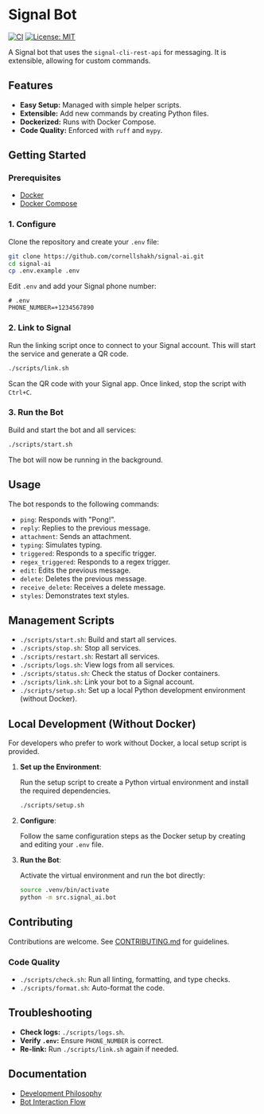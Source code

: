 # Signal Bot

[![CI](https://github.com/cornellshakh/signal-ai/actions/workflows/ci.yml/badge.svg)](https://github.com/cornellshakh/signal-ai/actions/workflows/ci.yml)
[![License: MIT](https://img.shields.io/badge/License-MIT-yellow.svg)](https://opensource.org/licenses/MIT)

A Signal bot that uses the `signal-cli-rest-api` for messaging. It is extensible, allowing for custom commands.

## Features

- **Easy Setup:** Managed with simple helper scripts.
- **Extensible:** Add new commands by creating Python files.
- **Dockerized:** Runs with Docker Compose.
- **Code Quality:** Enforced with `ruff` and `mypy`.

## Getting Started

### Prerequisites

- [Docker](https://docs.docker.com/get-docker/)
- [Docker Compose](https://docs.docker.com/compose/install/)

### 1. Configure

Clone the repository and create your `.env` file:

```bash
git clone https://github.com/cornellshakh/signal-ai.git
cd signal-ai
cp .env.example .env
```

Edit `.env` and add your Signal phone number:

```plaintext
# .env
PHONE_NUMBER=+1234567890
```

### 2. Link to Signal

Run the linking script once to connect to your Signal account. This will start the service and generate a QR code.

```bash
./scripts/link.sh
```

Scan the QR code with your Signal app. Once linked, stop the script with `Ctrl+C`.

### 3. Run the Bot

Build and start the bot and all services:

```bash
./scripts/start.sh
```

The bot will now be running in the background.

## Usage

The bot responds to the following commands:

- `ping`: Responds with "Pong!".
- `reply`: Replies to the previous message.
- `attachment`: Sends an attachment.
- `typing`: Simulates typing.
- `triggered`: Responds to a specific trigger.
- `regex_triggered`: Responds to a regex trigger.
- `edit`: Edits the previous message.
- `delete`: Deletes the previous message.
- `receive_delete`: Receives a delete message.
- `styles`: Demonstrates text styles.

## Management Scripts

- `./scripts/start.sh`: Build and start all services.
- `./scripts/stop.sh`: Stop all services.
- `./scripts/restart.sh`: Restart all services.
- `./scripts/logs.sh`: View logs from all services.
- `./scripts/status.sh`: Check the status of Docker containers.
- `./scripts/link.sh`: Link your bot to a Signal account.
- `./scripts/setup.sh`: Set up a local Python development environment (without Docker).

## Local Development (Without Docker)

For developers who prefer to work without Docker, a local setup script is provided.

1.  **Set up the Environment**:

    Run the setup script to create a Python virtual environment and install the required dependencies.

    ```bash
    ./scripts/setup.sh
    ```

2.  **Configure**:

    Follow the same configuration steps as the Docker setup by creating and editing your `.env` file.

3.  **Run the Bot**:

    Activate the virtual environment and run the bot directly:

    ```bash
    source .venv/bin/activate
    python -m src.signal_ai.bot
    ```

## Contributing

Contributions are welcome. See [CONTRIBUTING.md](CONTRIBUTING.md) for guidelines.

### Code Quality

- `./scripts/check.sh`: Run all linting, formatting, and type checks.
- `./scripts/format.sh`: Auto-format the code.

## Troubleshooting

- **Check logs:** `./scripts/logs.sh`.
- **Verify `.env`:** Ensure `PHONE_NUMBER` is correct.
- **Re-link:** Run `./scripts/link.sh` again if needed.

## Documentation

- [Development Philosophy](docs/development_philosophy.md)
- [Bot Interaction Flow](docs/bot_interaction_flow.md)
